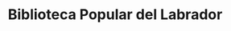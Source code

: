 ---
title: "Biblioteca Popular del Labrador"
url: /san-isidro/biblioteca-popular-del-labrador/
shop: libros
---
